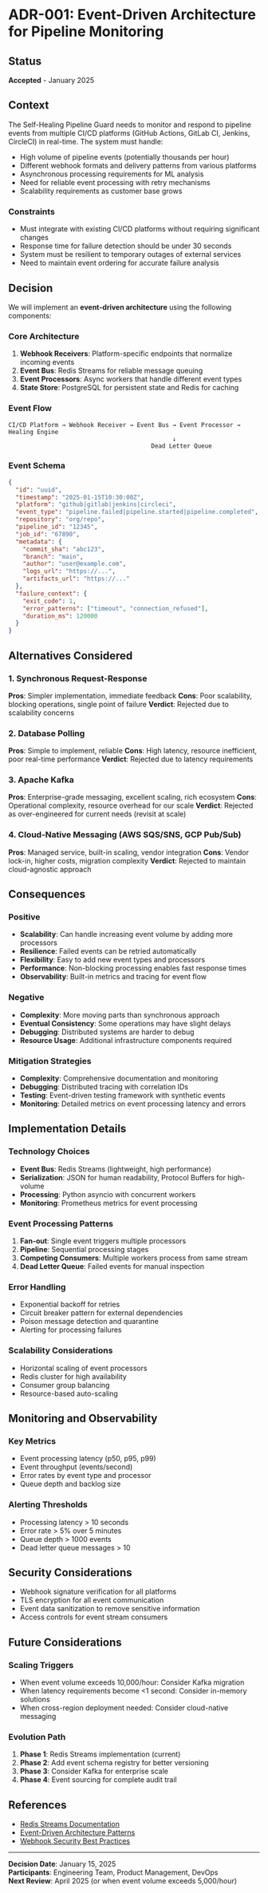 # ADR-001: Event-Driven Architecture for Pipeline Monitoring

## Status
**Accepted** - January 2025

## Context

The Self-Healing Pipeline Guard needs to monitor and respond to pipeline events from multiple CI/CD platforms (GitHub Actions, GitLab CI, Jenkins, CircleCI) in real-time. The system must handle:

- High volume of pipeline events (potentially thousands per hour)
- Different webhook formats and delivery patterns from various platforms
- Asynchronous processing requirements for ML analysis
- Need for reliable event processing with retry mechanisms
- Scalability requirements as customer base grows

### Constraints
- Must integrate with existing CI/CD platforms without requiring significant changes
- Response time for failure detection should be under 30 seconds
- System must be resilient to temporary outages of external services
- Need to maintain event ordering for accurate failure analysis

## Decision

We will implement an **event-driven architecture** using the following components:

### Core Architecture
1. **Webhook Receivers**: Platform-specific endpoints that normalize incoming events
2. **Event Bus**: Redis Streams for reliable message queuing
3. **Event Processors**: Async workers that handle different event types
4. **State Store**: PostgreSQL for persistent state and Redis for caching

### Event Flow
```
CI/CD Platform → Webhook Receiver → Event Bus → Event Processor → Healing Engine
                                              ↓
                                        Dead Letter Queue
```

### Event Schema
```json
{
  "id": "uuid",
  "timestamp": "2025-01-15T10:30:00Z",
  "platform": "github|gitlab|jenkins|circleci",
  "event_type": "pipeline.failed|pipeline.started|pipeline.completed",
  "repository": "org/repo",
  "pipeline_id": "12345",
  "job_id": "67890",
  "metadata": {
    "commit_sha": "abc123",
    "branch": "main",
    "author": "user@example.com",
    "logs_url": "https://...",
    "artifacts_url": "https://..."
  },
  "failure_context": {
    "exit_code": 1,
    "error_patterns": ["timeout", "connection_refused"],
    "duration_ms": 120000
  }
}
```

## Alternatives Considered

### 1. Synchronous Request-Response
**Pros**: Simpler implementation, immediate feedback
**Cons**: Poor scalability, blocking operations, single point of failure
**Verdict**: Rejected due to scalability concerns

### 2. Database Polling
**Pros**: Simple to implement, reliable
**Cons**: High latency, resource inefficient, poor real-time performance
**Verdict**: Rejected due to latency requirements

### 3. Apache Kafka
**Pros**: Enterprise-grade messaging, excellent scaling, rich ecosystem
**Cons**: Operational complexity, resource overhead for our scale
**Verdict**: Rejected as over-engineered for current needs (revisit at scale)

### 4. Cloud-Native Messaging (AWS SQS/SNS, GCP Pub/Sub)
**Pros**: Managed service, built-in scaling, vendor integration
**Cons**: Vendor lock-in, higher costs, migration complexity
**Verdict**: Rejected to maintain cloud-agnostic approach

## Consequences

### Positive
- **Scalability**: Can handle increasing event volume by adding more processors
- **Resilience**: Failed events can be retried automatically
- **Flexibility**: Easy to add new event types and processors
- **Performance**: Non-blocking processing enables fast response times
- **Observability**: Built-in metrics and tracing for event flow

### Negative
- **Complexity**: More moving parts than synchronous approach
- **Eventual Consistency**: Some operations may have slight delays
- **Debugging**: Distributed systems are harder to debug
- **Resource Usage**: Additional infrastructure components required

### Mitigation Strategies
- **Complexity**: Comprehensive documentation and monitoring
- **Debugging**: Distributed tracing with correlation IDs
- **Testing**: Event-driven testing framework with synthetic events
- **Monitoring**: Detailed metrics on event processing latency and errors

## Implementation Details

### Technology Choices
- **Event Bus**: Redis Streams (lightweight, high performance)
- **Serialization**: JSON for human readability, Protocol Buffers for high-volume
- **Processing**: Python asyncio with concurrent workers
- **Monitoring**: Prometheus metrics for event processing

### Event Processing Patterns
1. **Fan-out**: Single event triggers multiple processors
2. **Pipeline**: Sequential processing stages
3. **Competing Consumers**: Multiple workers process from same stream
4. **Dead Letter Queue**: Failed events for manual inspection

### Error Handling
- Exponential backoff for retries
- Circuit breaker pattern for external dependencies
- Poison message detection and quarantine
- Alerting for processing failures

### Scalability Considerations
- Horizontal scaling of event processors
- Redis cluster for high availability
- Consumer group balancing
- Resource-based auto-scaling

## Monitoring and Observability

### Key Metrics
- Event processing latency (p50, p95, p99)
- Event throughput (events/second)
- Error rates by event type and processor
- Queue depth and backlog size

### Alerting Thresholds
- Processing latency > 10 seconds
- Error rate > 5% over 5 minutes
- Queue depth > 1000 events
- Dead letter queue messages > 10

## Security Considerations

- Webhook signature verification for all platforms
- TLS encryption for all event communication
- Event data sanitization to remove sensitive information
- Access controls for event stream consumers

## Future Considerations

### Scaling Triggers
- When event volume exceeds 10,000/hour: Consider Kafka migration
- When latency requirements become <1 second: Consider in-memory solutions
- When cross-region deployment needed: Consider cloud-native messaging

### Evolution Path
1. **Phase 1**: Redis Streams implementation (current)
2. **Phase 2**: Add event schema registry for better versioning
3. **Phase 3**: Consider Kafka for enterprise scale
4. **Phase 4**: Event sourcing for complete audit trail

## References

- [Redis Streams Documentation](https://redis.io/topics/streams-intro)
- [Event-Driven Architecture Patterns](https://microservices.io/patterns/data/event-driven-architecture.html)
- [Webhook Security Best Practices](https://webhooks.fyi/security/overview)

---

**Decision Date**: January 15, 2025  
**Participants**: Engineering Team, Product Management, DevOps  
**Next Review**: April 2025 (or when event volume exceeds 5,000/hour)